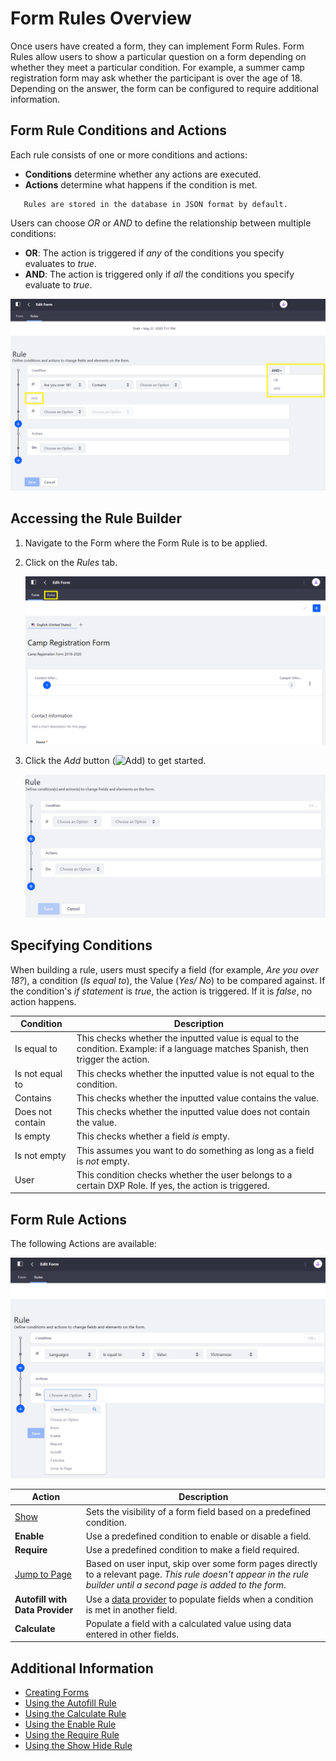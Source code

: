 # Form Rules Overview

Once users have created a form, they can implement Form Rules. Form Rules allow users to show a particular question on a form depending on whether they meet a particular condition. For example, a summer camp registration form may ask whether the participant is over the age of 18. Depending on the answer, the form can be configured to require additional information.

## Form Rule Conditions and Actions

Each rule consists of one or more conditions and actions:

* **Conditions** determine whether any actions are executed.
* **Actions** determine what happens if the condition is met.

```note::
   Rules are stored in the database in JSON format by default.
```

Users can choose _OR_ or _AND_ to define the relationship between multiple conditions:

* **OR**: The action is triggered if _any_ of the conditions you specify evaluates to _true_.
* **AND**: The action is triggered only if *all* the conditions you specify evaluate to *true*.

![Add additional conditions.](./form-rules-overview/images/01.png)

## Accessing the Rule Builder

1. Navigate to the Form where the Form Rule is to be applied.
1. Click on the _Rules_ tab.

    ![Click on the Rules tab.](./form-rules-overview/images/02.png)

1. Click the _Add_ button (![Add](../../../../../images/icon-add.png)) to get started.

    ![Create a new rule](./form-rules-overview/images/03.png)

## Specifying Conditions

When building a rule, users must specify a field (for example, _Are you over 18?_), a condition (_Is equal to_), the Value (_Yes/ No_) to be compared against. If the condition's _if statement_ is _true_, the action is triggered. If it is _false_, no action happens.

| Condition | Description |
| --- | --- |
| Is equal to | This checks whether the inputted value is equal to the condition. Example: if a language matches Spanish, then trigger the action.  |
| Is not equal to | This checks whether the inputted value is not equal to the condition. |
| Contains | This checks whether the inputted value contains the value. |
| Does not contain | This checks whether the inputted value does not contain the value. |
| Is empty | This checks whether a field *is* empty. |
| Is not empty | This assumes you want to do something as long as a field is *not* empty. |
| User | This condition checks whether the user belongs to a certain DXP Role. If yes, the action is triggered. |

## Form Rule Actions

The following Actions are available:

![The following Actions are available.](./form-rules-overview/images/04.png)

| Action | Description |
| --- | --- |
| [Show](./using-the-show-hide-rule.md) | Sets the visibility of a form field based on a predefined condition. |
| **Enable** | Use a predefined condition to enable or disable a field. |
| **Require** | Use a predefined condition to make a field required. |
| [Jump to Page](./using-the-jump-to-page-rule.md) | Based on user input, skip over some form pages directly to a relevant page. _This rule doesn't appear in the rule builder until a second page is added to the form_. |
| **Autofill with Data Provider** | Use a [data provider](../using-data-providers-to-populate-form-options.md) to populate fields when a condition is met in another field. |
| **Calculate** | Populate a field with a calculated value using data entered in other fields. |

## Additional Information

* [Creating Forms](../../creating-forms.md)
* [Using the Autofill Rule](./using-the-autofill-rule.md)
* [Using the Calculate Rule](./using-the-calculate-rule.md)
* [Using the Enable Rule](./using-the-enable-disable-rule.md)
* [Using the Require Rule](./using-the-require-rule.md)
* [Using the Show Hide Rule](./using-the-show-hide-rule.md)
